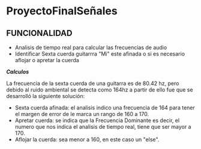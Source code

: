 ﻿# ProyectoFinalSeñales
 
 
## FUNCIONALIDAD
* Analisis de tiempo real para calcular las frecuencias de audio  
* Identificar Sexta cuerda guitarrra "Mi" este afinada o si es necesario aflojar o apretar la cuerda

***Calculos***

La frecuencia de la sexta cuerda de una guitarra es de 80.42 hz, pero debido al ruido ambiental se detecta como 164hz a partir de ello fue que se desarrolló la siguiente solución:

* Sexta cuerda afinada: el analisis indico una frecuencia de 164 para tener el margen de error de le marca un rango de 160 a 170.
* Apretar cuerda: se indica que la Frecuencia Dominante es decir, el numero que nos indica el analisis de tiempo real, tiene que ser mayor a 170.
* Aflojar la cuerda: sea menor a 160, en este caso un "else".

